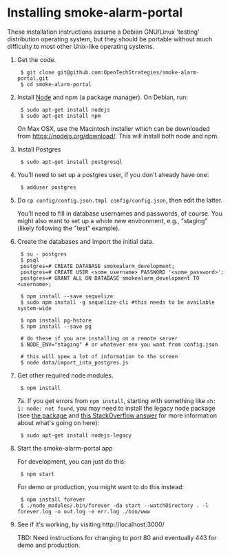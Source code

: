 # Installing smoke-alarm-portal

These installation instructions assume a Debian GNU/Linux 'testing'
distribution operating system, but they should be portable without
much difficulty to most other Unix-like operating systems.

1. Get the code.

        $ git clone git@github.com:OpenTechStrategies/smoke-alarm-portal.git
        $ cd smoke-alarm-portal

2. Install [Node](https://nodejs.org/download/) and npm (a package manager).
   On Debian, run:

        $ sudo apt-get install nodejs
        $ sudo apt-get install npm

   On Max OSX, use the Macintosh installer which can be downloaded from https://nodejs.org/download/. This will install both node and npm.

3. Install Postgres

        $ sudo apt-get install postgresql

4. You'll need to set up a postgres user, if you don't already have one:

        $ adduser postgres

5. Do `cp config/config.json.tmpl config/config.json`, then edit the latter.

   You'll need to fill in database usernames and passwords, of course.
   You might also want to set up a whole new environment, e.g.,
   "staging" (likely following the "test" example).

6. Create the databases and import the initial data.

        $ su - postgres
        $ psql
        postgres=# CREATE DATABASE smokealarm_development;
        postgres=# CREATE USER <some_username> PASSWORD '<some_password>';
        postgres=# GRANT ALL ON DATABASE smokealarm_development TO <username>;

        $ npm install --save sequelize
        $ sudo npm install -g sequelize-cli #this needs to be available system-wide

        $ npm install pg-hstore
        $ npm install --save pg

        # do these if you are installing on a remote server
        $ NODE_ENV="staging" # or whatever env you want from config.json

        # this will spew a lot of information to the screen
        $ node data/import_into_postgres.js

7. Get other required node modules.

        $ npm install

   7a. If you get errors from `npm install`, starting with something like
   `sh: 1: node: not found`, you may need to install the legacy node
   package (see [the
   package](https://packages.debian.org/sid/nodejs-legacy)
   and [this StackOverflow
   answer](stackoverflow.com/questions/21168141/can-not-install-packages-using-node-package-manager-in-ubuntu)
   for more information about what's going on here):

        $ sudo apt-get install nodejs-legacy

8. Start the smoke-alarm-portal app

   For development, you can just do this:

        $ npm start

   For demo or production, you might want to do this instead:

        $ npm install forever
        $ ./node_modules/.bin/forever -da start --watchDirectory . -l forever.log -o out.log -e err.log ./bin/www

9. See if it's working, by visiting http://localhost:3000/

   TBD: Need instructions for changing to port 80 and eventually 443
   for demo and production.

